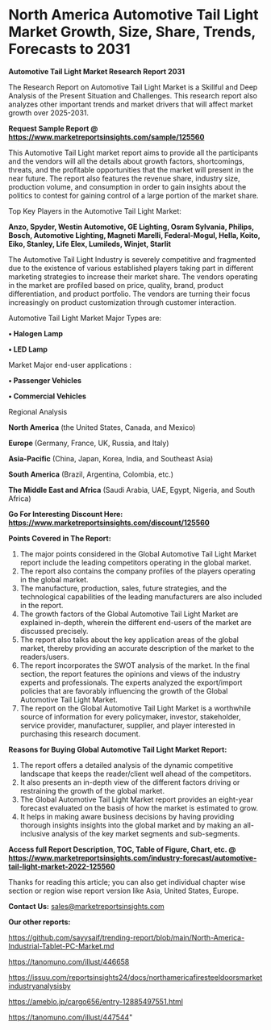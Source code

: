 # North America Automotive Tail Light Market Growth, Size, Share, Trends, Forecasts to 2031

<strong>Automotive Tail Light Market Research Report 2031</strong>

The Research Report on Automotive Tail Light Market is a Skillful and Deep Analysis of the Present Situation and Challenges. This research report also analyzes other important trends and market drivers that will affect market growth over 2025-2031.

<strong>Request Sample Report @ <a href=https://www.marketreportsinsights.com/sample/125560>https://www.marketreportsinsights.com/sample/125560</a></strong>

This Automotive Tail Light market report aims to provide all the participants and the vendors will all the details about growth factors, shortcomings, threats, and the profitable opportunities that the market will present in the near future. The report also features the revenue share, industry size, production volume, and consumption in order to gain insights about the politics to contest for gaining control of a large portion of the market share.

Top Key Players in the Automotive Tail Light Market:

<strong>Anzo, Spyder, Westin Automotive, GE Lighting, Osram Sylvania, Philips, Bosch, Automotive Lighting, Magneti Marelli, Federal-Mogul, Hella, Koito, Eiko, Stanley, Life Elex, Lumileds, Winjet, Starlit</strong>

The Automotive Tail Light Industry is severely competitive and fragmented due to the existence of various established players taking part in different marketing strategies to increase their market share. The vendors operating in the market are profiled based on price, quality, brand, product differentiation, and product portfolio. The vendors are turning their focus increasingly on product customization through customer interaction.

Automotive Tail Light Market Major Types are:

<strong>• Halogen Lamp

• LED Lamp</strong>

Market Major end-user applications :

<strong>• Passenger Vehicles

• Commercial Vehicles</strong>

Regional Analysis

</u><strong><b>North America</b></strong> (the United States, Canada, and Mexico)

<strong><b>Europe </b></strong>(Germany, France, UK, Russia, and Italy)

<strong><b>Asia-Pacific</b></strong> (China, Japan, Korea, India, and Southeast Asia)

<strong><b>South America</b></strong> (Brazil, Argentina, Colombia, etc.)

<strong><b>The Middle East and Africa</b></strong> (Saudi Arabia, UAE, Egypt, Nigeria, and South Africa)

<strong>Go For Interesting Discount Here: <a href=https://www.marketreportsinsights.com/discount/125560>https://www.marketreportsinsights.com/discount/125560</a></strong>

<strong>Points Covered in The Report:</strong>
<ol>
  <li>The major points considered in the Global Automotive Tail Light Market report include the leading competitors operating in the global market.</li>
  <li>The report also contains the company profiles of the players operating in the global market.</li>
  <li>The manufacture, production, sales, future strategies, and the technological capabilities of the leading manufacturers are also included in the report.</li>
  <li>The growth factors of the Global Automotive Tail Light Market are explained in-depth, wherein the different end-users of the market are discussed precisely.</li>
  <li>The report also talks about the key application areas of the global market, thereby providing an accurate description of the market to the readers/users.</li>
  <li>The report incorporates the SWOT analysis of the market. In the final section, the report features the opinions and views of the industry experts and professionals. The experts analyzed the export/import policies that are favorably influencing the growth of the Global Automotive Tail Light Market.</li>
  <li>The report on the Global Automotive Tail Light Market is a worthwhile source of information for every policymaker, investor, stakeholder, service provider, manufacturer, supplier, and player interested in purchasing this research document.</li>
</ol>
<strong>Reasons for Buying Global Automotive Tail Light Market Report:</strong>

<ol>
  <li>The report offers a detailed analysis of the dynamic competitive landscape that keeps the reader/client well ahead of the competitors.</li>
  <li>It also presents an in-depth view of the different factors driving or restraining the growth of the global market.</li>
  <li>The Global Automotive Tail Light Market report provides an eight-year forecast evaluated on the basis of how the market is estimated to grow.</li>
  <li>It helps in making aware business decisions by having providing thorough insights insights into the global market and by making an all-inclusive analysis of the key market segments and sub-segments.</li>
</ol>
<strong>Access full Report Description, TOC, Table of Figure, Chart, etc. @ <a href=https://www.marketreportsinsights.com/industry-forecast/automotive-tail-light-market-2022-125560>https://www.marketreportsinsights.com/industry-forecast/automotive-tail-light-market-2022-125560</a></strong>


Thanks for reading this article; you can also get individual chapter wise section or region wise report version like Asia, United States, Europe.

<strong>Contact Us:</strong>
sales@marketreportsinsights.com

<strong>Our other reports:</strong>

<a href=https://github.com/sayysaif/trending-report/blob/main/North-America-Industrial-Tablet-PC-Market.md>https://github.com/sayysaif/trending-report/blob/main/North-America-Industrial-Tablet-PC-Market.md</a>

<a href=https://tanomuno.com/illust/446658>https://tanomuno.com/illust/446658</a>

<a href=https://issuu.com/reportsinsights24/docs/northamericafiresteeldoorsmarketindustryanalysisby>https://issuu.com/reportsinsights24/docs/northamericafiresteeldoorsmarketindustryanalysisby</a>

<a href=https://ameblo.jp/cargo656/entry-12885497551.html>https://ameblo.jp/cargo656/entry-12885497551.html</a>

<a href=https://tanomuno.com/illust/447544>https://tanomuno.com/illust/447544</a>"
